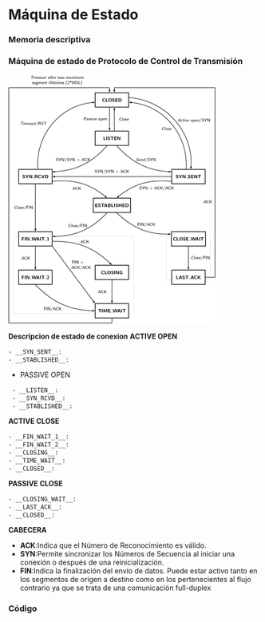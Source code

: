 # Máquina de Estado
### Memoria descriptiva

### Máquina de estado de Protocolo de Control de Transmisión

 ![./recursos/tcp-state-machine.png](https://github.com/Adrian-REH/Adrian-REH-TrabajoPractico-Informatica2_TCP/blob/main/recursos/tcp-state-machine.png)

 __Descripcion de estado de conexion__
  __ACTIVE OPEN__
 ```
 - __SYN_SENT__: 
 - __STABLISHED__: 
 ```
 - PASSIVE OPEN
```
 - __LISTEN__: 
 - __SYN_RCVD__: 
 - __STABLISHED__: 
 ```
 __ACTIVE CLOSE__
 ```
 - __FIN_WAIT_1__: 
 - __FIN_WAIT_2__: 
 - __CLOSING__: 
 - __TIME_WAIT__:
 - __CLOSED__: 
 ```
 __PASSIVE CLOSE__
 ```
 - __CLOSING_WAIT__: 
 - __LAST_ACK__: 
 - __CLOSED__: 
```

 __CABECERA__
 - __ACK__:Indica que el Número de Reconocimiento es válido.
 - __SYN__:Permite sincronizar los Números de Secuencia al iniciar una conexión o
después de una reinicialización.
 - __FIN__:Indica la finalización del envío de datos. Puede estar activo tanto en los
segmentos de origen a destino como en los pertenecientes al flujo contrario ya
que se trata de una comunicación full-duplex

### Código
